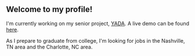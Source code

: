 ## Welcome to my profile!

I'm currently working on my senior project, [YADA](https://github.com/Yet-Another-Data-Aggregator/yada-web). A live demo can be found [here](yada-demo.netlify.app).

As I prepare to graduate from college, I'm looking for jobs in the Nashville, TN area and the Charlotte, NC area.

<!--
**RBOrtmann/RBOrtmann** is a ✨ _special_ ✨ repository because its `README.md` (this file) appears on your GitHub profile.

Here are some ideas to get you started:

- 🔭 I’m currently working on ...
- 🌱 I’m currently learning ...
- 👯 I’m looking to collaborate on ...
- 🤔 I’m looking for help with ...
- 💬 Ask me about ...
- 📫 How to reach me: ...
- 😄 Pronouns: ...
- ⚡ Fun fact: ...
-->
